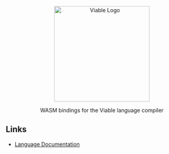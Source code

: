 <p align="center">
    <img alt="Viable Logo" height="250px" src="https://user-images.githubusercontent.com/14347895/159069181-53bce5b3-a831-43f1-8c14-af6c6ed7b92b.svg">
</p>

<p align="center">
WASM bindings for the Viable language compiler
</p>

## Links

- [Language Documentation](https://yoav-lavi.github.io/viable/book/)